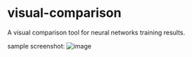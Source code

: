 # visual-comparison
A visual comparison tool for neural networks training results.

sample screenshot:
![image](https://user-images.githubusercontent.com/3032568/145035388-c8698f16-dd48-4bdf-a4c6-4ae39ae2aaa7.png)
